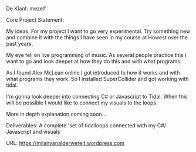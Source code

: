 De Klant: mezelf

Core Project Statement:

My ideas. For my project I want to go very experimental. Try something new and combine it with the things I have seen in my course at Howest over the past years.

My eye fell on live programming of music. As several people practice this I want to go and look deeper at how they do this and with what programs.

As I found Alex McLean online I got introduced to how it works and with what programs they work. So I installed SuperCollider and got working with tidal.

I'm gonna look deeper into connecting C# or Javascript to Tidal. When this will be possible I would like to connect my visuals to the loops.

More in depth explanation coming soon...

Deliverables:
A complete 'set of tidalloops connected with my C#/ Javascript and visuals

URL: https://milanvanalderwerelt.wordpress.com
